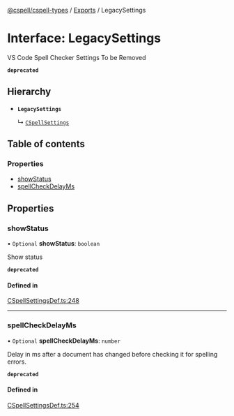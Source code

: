 [@cspell/cspell-types](../README.md) / [Exports](../modules.md) / LegacySettings

# Interface: LegacySettings

VS Code Spell Checker Settings
To be Removed

**`deprecated`**

## Hierarchy

- **`LegacySettings`**

  ↳ [`CSpellSettings`](CSpellSettings.md)

## Table of contents

### Properties

- [showStatus](LegacySettings.md#showstatus)
- [spellCheckDelayMs](LegacySettings.md#spellcheckdelayms)

## Properties

### showStatus

• `Optional` **showStatus**: `boolean`

Show status

**`deprecated`**

#### Defined in

[CSpellSettingsDef.ts:248](https://github.com/streetsidesoftware/cspell/blob/34586d56/packages/cspell-types/src/CSpellSettingsDef.ts#L248)

___

### spellCheckDelayMs

• `Optional` **spellCheckDelayMs**: `number`

Delay in ms after a document has changed before checking it for spelling errors.

**`deprecated`**

#### Defined in

[CSpellSettingsDef.ts:254](https://github.com/streetsidesoftware/cspell/blob/34586d56/packages/cspell-types/src/CSpellSettingsDef.ts#L254)
